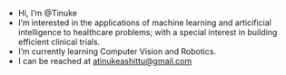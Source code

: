 - Hi, I’m @Tinuke
- I’m interested in the applications of machine learning and articificial intelligence to healthcare problems; with a special interest in building efficient clinical trials.
- I’m currently learning Computer Vision and Robotics.
- I can be reached at atinukeashittu@gmail.com

<!---
Tinuke/Tinuke is a ✨ special ✨ repository because its `README.md` (this file) appears on your GitHub profile.
You can click the Preview link to take a look at your changes.
--->
